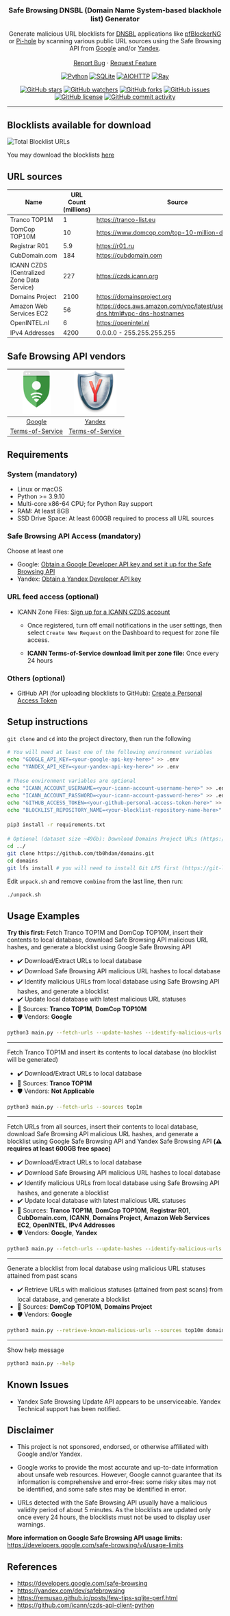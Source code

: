 <div align="center">
  <h3 align="center">Safe Browsing DNSBL (Domain Name System-based blackhole list) Generator</h3>

  <p align="center">
    Generate malicious URL blocklists for <a href="https://en.wikipedia.org/wiki/Domain_Name_System-based_blackhole_list">DNSBL</a> applications like <a href="https://linuxincluded.com/block-ads-malvertising-on-pfsense-using-pfblockerng-dnsbl">pfBlockerNG</a> or <a href="https://pi-hole.net">Pi-hole</a> by scanning various public URL sources using the Safe Browsing API from <a href="https://developers.google.com/safe-browsing">Google</a> and/or <a href="https://yandex.com/dev/safebrowsing">Yandex</a>.
    <br />
    <br />
    <a href="https://github.com/elliotwutingfeng/Safe-Browsing-DNSBL-Blocklists/issues">Report Bug</a>
    ·
    <a href="https://github.com/elliotwutingfeng/Safe-Browsing-DNSBL-Blocklists/issues">Request Feature</a>
  </p>

  <p align="center">
  <a href="https://python.org"><img src="https://img.shields.io/badge/Python-FFD43B?style=for-the-badge&logo=python&logoColor=blue" alt="Python"/></a>
  <a href="https://www.sqlite.org"><img src="https://img.shields.io/badge/SQLite-07405E?style=for-the-badge&logo=sqlite&logoColor=white" alt="SQLite"/></a>
  <a href="https://docs.aiohttp.org/en/stable"><img src="https://img.shields.io/badge/AIOHTTP-2C5BB4?style=for-the-badge&logo=aiohttp&logoColor=white" alt="AIOHTTP"/></a>
  <a href="https://www.ray.io"><img src="https://img.shields.io/badge/Ray-028CF0?style=for-the-badge&logo=ray&logoColor=white" alt="Ray"/></a>
  </p>

  <p align="center">
  <a href="https://github.com/elliotwutingfeng/Safe-Browsing-DNSBL-Generator/stargazers"><img src="https://img.shields.io/github/stars/elliotwutingfeng/Safe-Browsing-DNSBL-Generator?style=for-the-badge" alt="GitHub stars"/></a>
  <a href="https://github.com/elliotwutingfeng/Safe-Browsing-DNSBL-Generator/watchers"><img src="https://img.shields.io/github/watchers/elliotwutingfeng/Safe-Browsing-DNSBL-Generator?style=for-the-badge" alt="GitHub watchers"/></a>
  <a href="https://github.com/elliotwutingfeng/Safe-Browsing-DNSBL-Generator/network/members"><img src="https://img.shields.io/github/forks/elliotwutingfeng/Safe-Browsing-DNSBL-Generator?style=for-the-badge" alt="GitHub forks"/></a>
  <a href="https://github.com/elliotwutingfeng/Safe-Browsing-DNSBL-Generator/issues"><img src="https://img.shields.io/github/issues/elliotwutingfeng/Safe-Browsing-DNSBL-Generator?style=for-the-badge" alt="GitHub issues"/></a>
  <a href="LICENSE"><img src="https://img.shields.io/badge/LICENSE-BSD--3--CLAUSE-GREEN?style=for-the-badge" alt="GitHub license"/></a>
  <a href="https://github.com/elliotwutingfeng/Safe-Browsing-DNSBL-Generator/commits/master)"><img src="https://img.shields.io/github/commit-activity/w/elliotwutingfeng/Safe-Browsing-DNSBL-Generator?style=for-the-badge" alt="GitHub commit activity"/></a>
  </p>

</div>

---

## Blocklists available for download

![Total Blocklist URLs](https://img.shields.io/tokei/lines/github/elliotwutingfeng/Safe-Browsing-DNSBL-Blocklists?label=Total%20Blocklist%20URLS&style=for-the-badge)

You may download the blocklists [here](https://github.com/elliotwutingfeng/Safe-Browsing-DNSBL-Blocklists#blocklists)

## URL sources

| Name | URL Count (millions) | Source |
|-|-|-|
| Tranco TOP1M | 1 | https://tranco-list.eu |
| DomCop TOP10M | 10 | https://www.domcop.com/top-10-million-domains |
| Registrar R01 | 5.9 | https://r01.ru |
| CubDomain.com | 184 | https://cubdomain.com |
| ICANN CZDS (Centralized Zone Data Service) | 227 | https://czds.icann.org |
| Domains Project    | 2100 | https://domainsproject.org |
| Amazon Web Services EC2 | 56 | https://docs.aws.amazon.com/vpc/latest/userguide/vpc-dns.html#vpc-dns-hostnames |
| OpenINTEL.nl    | 6 | https://openintel.nl |
| IPv4 Addresses  | 4200 | 0.0.0.0 - 255.255.255.255 |

## Safe Browsing API vendors

| <a href="https://developers.google.com/safe-browsing"><img height="100px" src="images/google.svg" alt="Google Safe Browsing API" /></a> | <a href="https://yandex.com/dev/safebrowsing"><img height="100px" src="images/yandex.png" alt="Yandex Safe Browsing API" /></a> |
|:-:|:-:|
|[Google](https://developers.google.com/safe-browsing)|[Yandex](https://yandex.com/dev/safebrowsing)|
|[Terms-of-Service](https://developers.google.com/safe-browsing/terms)|[Terms-of-Service](https://yandex.ru/legal/yandex_sb_api/?lang=en)|

## Requirements

### System (mandatory)

-   Linux or macOS
-   Python >= 3.9.10
-   Multi-core x86-64 CPU; for Python Ray support
-   RAM: At least 8GB
-   SSD Drive Space: At least 600GB required to process all URL sources

### Safe Browsing API Access (mandatory)

Choose at least one
-   Google: [Obtain a Google Developer API key and set it up for the Safe Browsing API](https://developers.google.com/safe-browsing/v4/get-started)
-   Yandex: [Obtain a Yandex Developer API key](https://yandex.com/dev/safebrowsing)

### URL feed access (optional)

-   ICANN Zone Files: [Sign up for a ICANN CZDS account](https://czds.icann.org)
    - Once registered, turn off email notifications in the user settings,
then select `Create New Request` on the Dashboard to request for zone file access.

    - **ICANN Terms-of-Service download limit per zone file:** Once every 24 hours

### Others (optional)

-   GitHub API (for uploading blocklists to GitHub): [Create a Personal Access Token](https://docs.github.com/en/authentication/keeping-your-account-and-data-secure/creating-a-personal-access-token)

## Setup instructions

`git clone` and `cd` into the project directory, then run the following

```bash
# You will need at least one of the following environment variables
echo "GOOGLE_API_KEY=<your-google-api-key-here>" >> .env
echo "YANDEX_API_KEY=<your-yandex-api-key-here>" >> .env

# These environment variables are optional
echo "ICANN_ACCOUNT_USERNAME=<your-icann-account-username-here>" >> .env
echo "ICANN_ACCOUNT_PASSWORD=<your-icann-account-password-here>" >> .env
echo "GITHUB_ACCESS_TOKEN=<your-github-personal-access-token-here>" >> .env
echo "BLOCKLIST_REPOSITORY_NAME=<your-blocklist-repository-name-here>" >> .env

pip3 install -r requirements.txt

# Optional (dataset size ~49Gb): Download Domains Project URLs (https://domainsproject.org)
cd ../
git clone https://github.com/tb0hdan/domains.git
cd domains
git lfs install # you will need to install Git LFS first (https://git-lfs.github.com)
```

Edit `unpack.sh` and remove `combine` from the last line, then run:

```bash
./unpack.sh
```

## Usage Examples

**Try this first:** Fetch Tranco TOP1M and DomCop TOP10M, insert their contents to local database, download Safe Browsing API malicious URL hashes, and generate a blocklist using Google Safe Browsing API

-   :heavy_check_mark: Download/Extract URLs to local database
-   :heavy_check_mark: Download Safe Browsing API malicious URL hashes to local database
-   :heavy_check_mark: Identify malicious URLs from local database using Safe Browsing API hashes, and generate a blocklist
-   :heavy_check_mark: Update local database with latest malicious URL statuses
-   :memo: Sources: **Tranco TOP1M**, **DomCop TOP10M**
-   :shield: Vendors: **Google**

```bash
python3 main.py --fetch-urls --update-hashes --identify-malicious-urls --sources top1m top10m --vendors google
```

---

Fetch Tranco TOP1M and insert its contents to local database (no blocklist will be generated)

-   :heavy_check_mark: Download/Extract URLs to local database
-   :memo: Sources: **Tranco TOP1M**
-   :shield: Vendors: **Not Applicable**

```bash
python3 main.py --fetch-urls --sources top1m
```

---

Fetch URLs from all sources, insert their contents to local database, download Safe Browsing API malicious URL hashes, and generate a blocklist using Google Safe Browsing API and Yandex Safe Browsing API **(:warning: requires at least 600GB free space)**

-   :heavy_check_mark: Download/Extract URLs to local database
-   :heavy_check_mark: Download Safe Browsing API malicious URL hashes to local database
-   :heavy_check_mark: Identify malicious URLs from local database using Safe Browsing API hashes, and generate a blocklist
-   :heavy_check_mark: Update local database with latest malicious URL statuses
-   :memo: Sources: **Tranco TOP1M**, **DomCop TOP10M**, **Registrar R01**, **CubDomain.com**, **ICANN**, **Domains Project**, **Amazon Web Services EC2**, **OpenINTEL**, **IPv4 Addresses**
-   :shield: Vendors: **Google**, **Yandex**

```bash
python3 main.py --fetch-urls --update-hashes --identify-malicious-urls
```

---

Generate a blocklist from local database using malicious URL statuses attained from past scans

-   :heavy_check_mark: Retrieve URLs with malicious statuses (attained from past scans) from local database, and generate a blocklist
-   :memo: Sources: **DomCop TOP10M**, **Domains Project**
-   :shield: Vendors: **Google**

```bash
python3 main.py --retrieve-known-malicious-urls --sources top10m domainsproject --vendors google
```

---

Show help message

```bash
python3 main.py --help
```

## Known Issues

-   Yandex Safe Browsing Update API appears to be unserviceable. Yandex Technical support has been notified.

## Disclaimer

- This project is not sponsored, endorsed, or otherwise affiliated with Google and/or Yandex.

- Google works to provide the most accurate and up-to-date information about unsafe web resources. However, Google cannot guarantee that its information is comprehensive and error-free: some risky sites may not be identified, and some safe sites may be identified in error.

- URLs detected with the Safe Browsing API usually have a malicious validity period of about 5 minutes. As the blocklists are updated only once every 24 hours, the blocklists must not be used to display user warnings.

**More information on Google Safe Browsing API usage limits:** https://developers.google.com/safe-browsing/v4/usage-limits

## References

-   <https://developers.google.com/safe-browsing>
-   <https://yandex.com/dev/safebrowsing>
-   <https://remusao.github.io/posts/few-tips-sqlite-perf.html>
-   <https://github.com/icann/czds-api-client-python>
